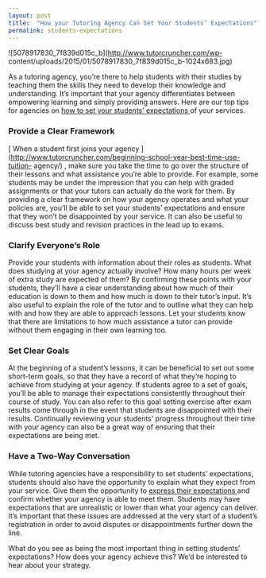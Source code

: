 ```yaml
---
layout: post
title:  "How your Tutoring Agency Can Set Your Students’ Expectations"
permalink: students-expectations
---
```

![5078917830_7f839d015c_b](http://www.tutorcruncher.com/wp-
content/uploads/2015/01/5078917830_7f839d015c_b-1024x683.jpg)

As a tutoring agency, you’re there to help students with their studies by
teaching them the skills they need to develop their knowledge and
understanding. It’s important that your agency differentiates between
empowering learning and simply providing answers. Here are our top tips for
agencies on [ how to set your students’ expectations
](http://www.tutorcruncher.com/tuition-agency-ethics/) of your services.



### Provide a Clear Framework



[ When a student first joins your agency
](http://www.tutorcruncher.com/beginning-school-year-best-time-use-tuition-
agency/) , make sure you take the time to go over the structure of their
lessons and what assistance you’re able to provide. For example, some students
may be under the impression that you can help with graded assignments or that
your tutors can actually do the work for them. By providing a clear framework
on how your agency operates and what your policies are, you’ll be able to set
your students’ expectations and ensure that they won’t be disappointed by your
service. It can also be useful to discuss best study and revision practices in
the lead up to exams.



### Clarify Everyone’s Role



Provide your students with information about their roles as students. What
does studying at your agency actually involve? How many hours per week of
extra study are expected of them? By confirming these points with your
students, they’ll have a clear understanding about how much of their education
is down to them and how much is down to their tutor’s input. It’s also useful
to explain the role of the tutor and to outline what they can help with and
how they are able to approach lessons. Let your students know that there are
limitations to how much assistance a tutor can provide without them engaging
in their own learning too.



### Set Clear Goals



At the beginning of a student’s lessons, it can be beneficial to set out some
short-term goals, so that they have a record of what they’re hoping to achieve
from studying at your agency. If students agree to a set of goals, you’ll be
able to manage their expectations consistently throughout their course of
study. You can also refer to this goal setting exercise after exam results
come through in the event that students are disappointed with their results.
Continually reviewing your students’ progress throughout their time with your
agency can also be a great way of ensuring that their expectations are being
met.



### Have a Two-Way Conversation



While tutoring agencies have a responsibility to set students’ expectations,
students should also have the opportunity to explain what they expect from
your service. Give them the opportunity to [ express their expectations
](http://www.tutorcruncher.com/communication-is-key/) and confirm whether your
agency is able to meet them. Students may have expectations that are
unrealistic or lower than what your agency can deliver. It’s important that
these issues are addressed at the very start of a student’s registration in
order to avoid disputes or disappointments further down the line.

What do you see as being the most important thing in setting students’
expectations? How does your agency achieve this? We’d be interested to hear
about your strategy.

